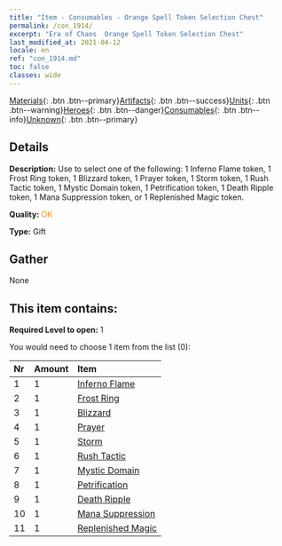 ```yaml
---
title: "Item - Consumables - Orange Spell Token Selection Chest"
permalink: /con_1914/
excerpt: "Era of Chaos  Orange Spell Token Selection Chest"
last_modified_at: 2021-04-12
locale: en
ref: "con_1914.md"
toc: false
classes: wide
---
```

 [Materials](/){: .btn .btn--primary}[Artifacts](/Artifacts/){: .btn .btn--success}[Units](/Units/){: .btn .btn--warning}[Heroes](/Heroes/){: .btn .btn--danger}[Consumables](/Consumables/){: .btn .btn--info}[Unknown](/Unknown/){: .btn .btn--primary}

## Details
 **Description:** Use to select one of the following: 1 Inferno Flame token, 1 Frost Ring token, 1 Blizzard token, 1 Prayer token, 1 Storm token, 1 Rush Tactic token, 1 Mystic Domain token, 1 Petrification token, 1 Death Ripple token, 1 Mana Suppression token, or 1 Replenished Magic token.

 **Quality:** <span style="color: #FF8C00">OK</span>

 **Type:** Gift

## Gather

  None

## This item contains:

 **Required Level to open:** 1

 You would need to choose 1 item from the list (0):

  | Nr | Amount |     Item    |
  |:---|:-------|:------------|
  | 1 | 1 | [Inferno Flame](/Items/her_406/) | 
  | 2 | 1 | [Frost Ring](/Items/her_421/) | 
  | 3 | 1 | [Blizzard](/Items/her_423/) | 
  | 4 | 1 | [Prayer](/Items/her_432/) | 
  | 5 | 1 | [Storm](/Items/her_445/) | 
  | 6 | 1 | [Rush Tactic](/Items/her_450/) | 
  | 7 | 1 | [Mystic Domain](/Items/her_470/) | 
  | 8 | 1 | [Petrification](/Items/her_471/) | 
  | 9 | 1 | [Death Ripple](/Items/her_456/) | 
  | 10 | 1 | [Mana Suppression](/Items/her_480/) | 
  | 11 | 1 | [Replenished Magic](/Items/her_482/) | 
